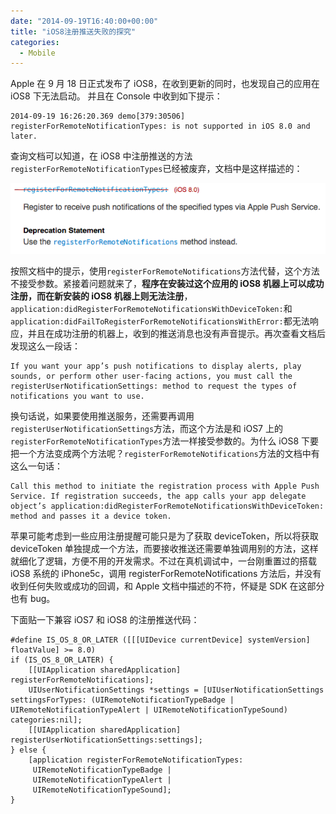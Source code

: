 ```yaml
---
date: "2014-09-19T16:40:00+00:00"
title: "iOS8注册推送失败的探究"
categories:
  - Mobile
---
```


Apple 在 9 月 18 日正式发布了 iOS8，在收到更新的同时，也发现自己的应用在 iOS8 下无法启动。
并且在 Console 中收到如下提示：

```
2014-09-19 16:26:20.369 demo[379:30506] registerForRemoteNotificationTypes: is not supported in iOS 8.0 and later.
```

查询文档可以知道，在 iOS8 中注册推送的方法`registerForRemoteNotificationTypes`已经被废弃，文档中是这样描述的：

![Alt text](/upload/ios8-registerForRemoteNotificationTypes.png)

按照文档中的提示，使用`registerForRemoteNotifications`方法代替，这个方法不接受参数。紧接着问题就来了，**程序在安装过这个应用的 iOS8 机器上可以成功注册，而在新安装的 iOS8 机器上则无法注册**，`application:didRegisterForRemoteNotificationsWithDeviceToken:`和`application:didFailToRegisterForRemoteNotificationsWithError:`都无法响应，并且在成功注册的机器上，收到的推送消息也没有声音提示。再次查看文档后发现这么一段话：

```
If you want your app’s push notifications to display alerts, play sounds, or perform other user-facing actions, you must call the registerUserNotificationSettings: method to request the types of notifications you want to use.
```

换句话说，如果要使用推送服务，还需要再调用`registerUserNotificationSettings`方法，而这个方法是和 iOS7 上的`registerForRemoteNotificationTypes`方法一样接受参数的。为什么 iOS8 下要把一个方法变成两个方法呢？`registerForRemoteNotifications`方法的文档中有这么一句话：

```
Call this method to initiate the registration process with Apple Push Service. If registration succeeds, the app calls your app delegate object’s application:didRegisterForRemoteNotificationsWithDeviceToken: method and passes it a device token.
```

苹果可能考虑到一些应用注册提醒可能只是为了获取 deviceToken，所以将获取 deviceToken 单独提成一个方法，而要接收推送还需要单独调用别的方法，这样就细化了逻辑，方便不用的开发需求。不过在真机调试中，一台刚重置过的搭载 iOS8 系统的 iPhone5c，调用 registerForRemoteNotifications 方法后，并没有收到任何失败或成功的回调，和 Apple 文档中描述的不符，怀疑是 SDK 在这部分也有 bug。

下面贴一下兼容 iOS7 和 iOS8 的注册推送代码：

```
#define IS_OS_8_OR_LATER ([[[UIDevice currentDevice] systemVersion] floatValue] >= 8.0)
if (IS_OS_8_OR_LATER) {
    [[UIApplication sharedApplication] registerForRemoteNotifications];
    UIUserNotificationSettings *settings = [UIUserNotificationSettings settingsForTypes: (UIRemoteNotificationTypeBadge | UIRemoteNotificationTypeAlert | UIRemoteNotificationTypeSound) categories:nil];
    [[UIApplication sharedApplication] registerUserNotificationSettings:settings];
} else {
    [application registerForRemoteNotificationTypes:
     UIRemoteNotificationTypeBadge |
     UIRemoteNotificationTypeAlert |
     UIRemoteNotificationTypeSound];
}
```
